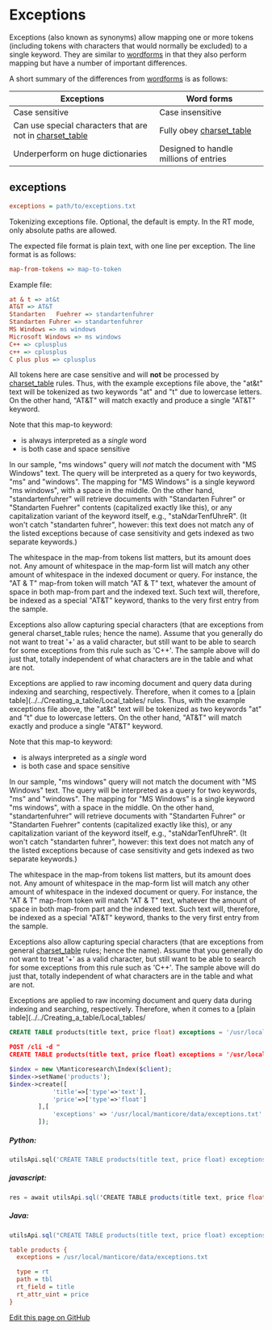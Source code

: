 # Exceptions

Exceptions (also known as synonyms) allow mapping one or more tokens (including tokens with characters that would normally be excluded) to a single keyword. They are similar to [wordforms](../../Creating_a_table/NLP_and_tokenization/Wordforms.md#wordforms) in that they also perform mapping but have a number of important differences.

A short summary of the differences from [wordforms](../../Creating_a_table/NLP_and_tokenization/Wordforms.md#wordforms) is as follows:

| Exceptions | Word forms |
| - | - |
| Case sensitive | Case insensitive |
| Can use special characters that are not in [charset_table](../../Creating_a_table/NLP_and_tokenization/Low-level_tokenization.md#charset_table) | Fully obey [charset_table](../../Creating_a_table/NLP_and_tokenization/Low-level_tokenization.md#charset_table) |
| Underperform on huge dictionaries | Designed to handle millions of entries |

## exceptions

```ini
exceptions = path/to/exceptions.txt
```

<!-- example exceptions -->
Tokenizing exceptions file. Optional, the default is empty.
In the RT mode, only absolute paths are allowed.

The expected file format is plain text, with one line per exception. The line format is as follows:

```ini
map-from-tokens => map-to-token
```

Example file:

```ini
at & t => at&t
AT&T => AT&T
Standarten   Fuehrer => standartenfuhrer
Standarten Fuhrer => standartenfuhrer
MS Windows => ms windows
Microsoft Windows => ms windows
C++ => cplusplus
c++ => cplusplus
C plus plus => cplusplus
```

All tokens here are case sensitive and will **not** be processed by [charset_table](../../Creating_a_table/NLP_and_tokenization/Low-level_tokenization.md#charset_table) rules. Thus, with the example exceptions file above, the "at&t" text will be tokenized as two keywords "at" and "t" due to lowercase letters. On the other hand, "AT&T" will match exactly and produce a single "AT&T" keyword.

Note that this map-to keyword:
* is always interpreted as a *single* word
* is both case and space sensitive

In our sample, "ms windows" query will *not* match the document with "MS Windows" text. The query will be interpreted as a query for two keywords, "ms" and "windows". The mapping for "MS Windows" is a single keyword "ms windows", with a space in the middle. On the other hand, "standartenfuhrer" will retrieve documents with "Standarten Fuhrer" or "Standarten Fuehrer" contents (capitalized exactly like this), or any capitalization variant of the keyword itself, e.g., "staNdarTenfUhreR". (It won't catch "standarten fuhrer", however: this text does not match any of the listed exceptions because of case sensitivity and gets indexed as two separate keywords.)

The whitespace in the map-from tokens list matters, but its amount does not. Any amount of whitespace in the map-form list will match any other amount of whitespace in the indexed document or query. For instance, the "AT & T" map-from token will match "AT & T" text, whatever the amount of space in both map-from part and the indexed text. Such text will, therefore, be indexed as a special "AT&T" keyword, thanks to the very first entry from the sample.

Exceptions also allow capturing special characters (that are exceptions from general charset_table rules; hence the name). Assume that you generally do not want to treat '+' as a valid character, but still want to be able to search for some exceptions from this rule such as 'C++'. The sample above will do just that, totally independent of what characters are in the table and what are not.

Exceptions are applied to raw incoming document and query data during indexing and searching, respectively. Therefore, when it comes to a [plain table](../../Creating_a_table/Local_tables/ rules. Thus, with the example exceptions file above, the "at&t" text will be tokenized as two keywords "at" and "t" due to lowercase letters. On the other hand, "AT&T" will match exactly and produce a single "AT&T" keyword.

Note that this map-to keyword:
* is always interpreted as a *single* word
* is both case and space sensitive

In our sample, "ms windows" query will not match the document with "MS Windows" text. The query will be interpreted as a query for two keywords, "ms" and "windows". The mapping for "MS Windows" is a single keyword "ms windows", with a space in the middle. On the other hand, "standartenfuhrer" will retrieve documents with "Standarten Fuhrer" or "Standarten Fuehrer" contents (capitalized exactly like this), or any capitalization variant of the keyword itself, e.g., "staNdarTenfUhreR". (It won't catch "standarten fuhrer", however: this text does not match any of the listed exceptions because of case sensitivity and gets indexed as two separate keywords.)

The whitespace in the map-from tokens list matters, but its amount does not. Any amount of whitespace in the map-form list will match any other amount of whitespace in the indexed document or query. For instance, the "AT & T" map-from token will match "AT & T" text, whatever the amount of space in both map-from part and the indexed text. Such text will, therefore, be indexed as a special "AT&T" keyword, thanks to the very first entry from the sample.

Exceptions also allow capturing special characters (that are exceptions from general [charset_table](../../Creating_a_table/NLP_and_tokenization/Low-level_tokenization.md#charset_table) rules; hence the name). Assume that you generally do not want to treat '+' as a valid character, but still want to be able to search for some exceptions from this rule such as 'C++'. The sample above will do just that, totally independent of what characters are in the table and what are not.

Exceptions are applied to raw incoming document and query data during indexing and searching, respectively. Therefore, when it comes to a [plain table](../../Creating_a_table/Local_tables/

<!-- request SQL -->

```sql
CREATE TABLE products(title text, price float) exceptions = '/usr/local/manticore/data/exceptions.txt'
```

<!-- request JSON -->

```json
POST /cli -d "
CREATE TABLE products(title text, price float) exceptions = '/usr/local/manticore/data/exceptions.txt'"
```

<!-- request PHP -->

```php
$index = new \Manticoresearch\Index($client);
$index->setName('products');
$index->create([
            'title'=>['type'=>'text'],
            'price'=>['type'=>'float']
        ],[
            'exceptions' => '/usr/local/manticore/data/exceptions.txt'
        ]);
```
<!-- intro -->
##### Python:

<!-- request Python -->

```python
utilsApi.sql('CREATE TABLE products(title text, price float) exceptions = \'/usr/local/manticore/data/exceptions.txt\'')
```
<!-- intro -->
##### javascript:

<!-- request javascript -->

```java
res = await utilsApi.sql('CREATE TABLE products(title text, price float) exceptions = \'/usr/local/manticore/data/exceptions.txt\'');
```

<!-- intro -->
##### Java:
<!-- request Java -->
```java
utilsApi.sql("CREATE TABLE products(title text, price float) exceptions = '/usr/local/manticore/data/exceptions.txt'");
```
<!-- request CONFIG -->

```ini
table products {
  exceptions = /usr/local/manticore/data/exceptions.txt

  type = rt
  path = tbl
  rt_field = title
  rt_attr_uint = price
}
```
<!-- end -->

[Edit this page on GitHub](https://github.com/manticoresoftware/manticoresearch/tree/master/manual/Creating_a_table/NLP_and_tokenization/Exceptions.md)

<!-- proofread -->